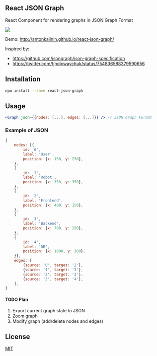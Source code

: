 ## React JSON Graph

React Component for rendering graphs in JSON Graph Format

![](https://raw.githubusercontent.com/antonKalinin/react-json-graph/master/static/usage.gif)

Demo: http://antonkalinin.github.io/react-json-graph/

Inspired by:
- https://github.com/jsongraph/json-graph-specification
- https://twitter.com/tjholowaychuk/status/754836588379590656

## Installation

```bash
npm install --save react-json-graph
```

## Usage
```jsx
<Graph json={{nodes: [...], edges: [...]}} /> // JSON Graph Format
```

### Example of JSON

```js
{
    nodes: [{
        id: '0',
        label: 'User',
        position: {x: 150, y: 250},
    },
    {
        id: '1',
        label: 'Robot',
        position: {x: 350, y: 350},
    },
    {
        id: '2',
        label: 'Frontend',
        position: {x: 400, y: 150},
    },
    {
        id: '3',
        label: 'Backend',
        position: {x: 700, y: 250},
    },
    {
        id: '4',
        label: 'DB',
        position: {x: 1000, y: 300},
    }],
    edges: [
        {source: '0', target: '2'},
        {source: '1', target: '3'},
        {source: '2', target: '3'},
        {source: '3', target: '4'},
    ],
}
```

#### TODO Plan
1. Export current graph state to JSON
2. Zoom graph
3. Modify graph (add/delete nodes and edges)

## License

  [MIT](LICENSE)

